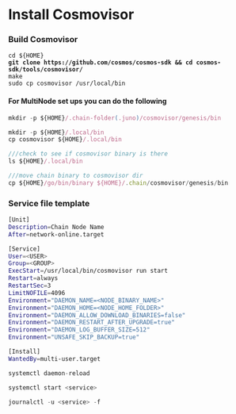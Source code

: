 # Install Cosmovisor

### Build Cosmovisor

<pre class="language-bash"><code class="lang-bash">cd ${HOME}
<strong>git clone https://github.com/cosmos/cosmos-sdk &#x26;&#x26; cd cosmos-sdk/tools/cosmovisor/
</strong>make
sudo cp cosmovisor /usr/local/bin
</code></pre>

#### For MultiNode set ups you can do the following&#x20;

```javascript
mkdir -p ${HOME}/.chain-folder(.juno)/cosmovisor/genesis/bin
```

```javascript
mkdir -p ${HOME}/.local/bin
cp cosmovisor ${HOME}/.local/bin

///check to see if cosmovisor binary is there 
ls ${HOME}/.local/bin

///move chain binary to cosmovisor dir
cp ${HOME}/go/bin/binary ${HOME}/.chain/cosmovisor/genesis/bin
```

### Service file template

```bash
[Unit]
Description=Chain Node Name
After=network-online.target

[Service]
User=<USER>
Group=<GROUP>
ExecStart=/usr/local/bin/cosmovisor run start
Restart=always
RestartSec=3
LimitNOFILE=4096
Environment="DAEMON_NAME=<NODE_BINARY_NAME>"
Environment="DAEMON_HOME=<NODE_HOME_FOLDER>"
Environment="DAEMON_ALLOW_DOWNLOAD_BINARIES=false"
Environment="DAEMON_RESTART_AFTER_UPGRADE=true"
Environment="DAEMON_LOG_BUFFER_SIZE=512"
Environment="UNSAFE_SKIP_BACKUP=true"

[Install]
WantedBy=multi-user.target
```

```javascript
systemctl daemon-reload

systemctl start <service>

journalctl -u <service> -f
```
